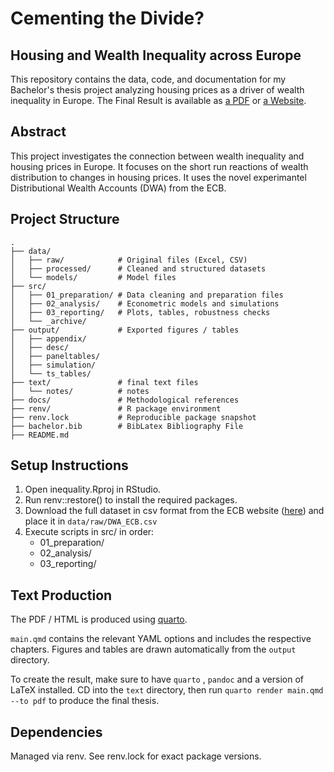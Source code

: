 # Cementing the Divide? 

## Housing and Wealth Inequality across Europe

This repository contains the data, code, and documentation for my Bachelor's thesis project analyzing housing prices as a driver of wealth inequality in Europe. The Final Result is available as [a PDF](https://raw.githubusercontent.com/skriptum/inequality/refs/heads/main/text/main.pdf) or [a Website](https://html-preview.github.io/?url=https://github.com/skriptum/inequality/blob/main/text/main.html). 



## Abstract

This project investigates the connection between wealth inequality and housing prices in Europe. It focuses on the short run reactions of wealth distribution to changes in housing prices. It uses the novel experimantel Distributional Wealth Accounts (DWA) from the ECB.



## Project Structure

```text
.
├── data/               
│   ├── raw/            # Original files (Excel, CSV)
│   ├── processed/      # Cleaned and structured datasets
│   └── models/         # Model files
├── src/                
│   ├── 01_preparation/ # Data cleaning and preparation files
│   ├── 02_analysis/    # Econometric models and simulations
│   ├── 03_reporting/   # Plots, tables, robustness checks
│   └── _archive/       
├── output/             # Exported figures / tables
│   ├── appendix/
│   ├── desc/
│   ├── paneltables/
│   ├── simulation/
│   └── ts_tables/
├── text/               # final text files
│   └── notes/          # notes
├── docs/               # Methodological references
├── renv/               # R package environment
├── renv.lock           # Reproducible package snapshot
├── bachelor.bib        # BibLatex Bibliography File
├── README.md             
```



## Setup Instructions

1. Open inequality.Rproj in RStudio.
2. Run renv::restore() to install the required packages.
3. Download the full dataset in csv format from the ECB website ([here](https://data-api.ecb.europa.eu/service/data/DWA?format=csvdata)) and place it in `data/raw/DWA_ECB.csv`
4. Execute scripts in src/ in order:
     - 01_preparation/
     - 02_analysis/
     - 03_reporting/



## Text Production

The PDF / HTML is produced using [quarto](https://quarto.org). 

`main.qmd` contains the relevant YAML options and includes the respective chapters. Figures and tables are drawn automatically from the `output` directory.

To create the result, make sure to have `quarto` , `pandoc` and a version of LaTeX installed. CD into the `text` directory, then run `quarto render main.qmd --to pdf` to produce the final thesis.



## Dependencies

Managed via renv. See renv.lock for exact package versions.

